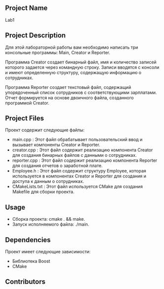 ## Project Name
Lab1

 ## Project Description
Для этой лабораторной работы вам необходимо написать три консольные программы: Main, Creator и Reporter.

Программа Creator создает бинарный файл, имя и количество записей которого задается через командную строку. Записи вводятся с консоли и имеют определенную структуру, содержащую информацию о сотрудниках.

Программа Reporter создает текстовый файл, содержащий упорядоченный список сотрудников с соответствующими зарплатами. Отчет формируется на основе двоичного файла, созданного программой Creator.

 ## Project Files
Проект содержит следующие файлы:
- main.cpp : Этот файл обрабатывает пользовательский ввод и вызывает компоненты Creator и Reporter.
- creator.cpp : Этот файл содержит реализацию компонента Creator для создания бинарных файлов с данными о сотрудниках.
- reporter.cpp : Этот файл содержит реализацию компонента Reporter для создания отчетов о заработной плате.
- Employee.h : Этот файл содержит структуру Employee, которая используется в компонентах Creator и Reporter для создания и доступа к данным о сотрудниках.
- CMakeLists.txt : Этот файл используется CMake для создания Makefile для сборки проекта.
 
 ## Usage
- Сборка проекта: cmake . && make. 
- Запуск исполняемого файла: ./main. 
 
 ## Dependencies
Проект имеет следующие зависимости:
- Библиотека Boost
- CMake
 
 ## Contributors
